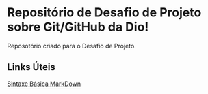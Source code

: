 # Repositório de Desafio de Projeto sobre Git/GitHub da Dio!
Reposotório criado para o Desafio de Projeto.


## Links Úteis
[Sintaxe Básica MarkDown](https://www.markdownguide.org/basic-syntax/)
